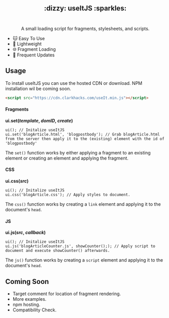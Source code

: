 <h2 align="center">
 :dizzy: useItJS :sparkles:<br><br>
</h2>

<p align="center">A small loading script for fragments, stylesheets, and scripts.</p>

- 🐱 Easy To Use
- 💾 Lightweight
- 🌐 Fragment Loading
- 🔧 Frequent Updates

## Usage

To install useItJS you can use the hosted CDN or download. NPM installation wil be coming soon.

```html
<script src="https://cdn.clarkhacks.com/useIt.min.js"></script>
```

#### Fragments

__ui.set(_template_, _domID_, _create_)__
```javacript
ui(); // Initalize useItJS
ui.set('blogArticle.html', 'blogpostbody'); // Grab blogArticle.html from the server then apply it to the (existing) element with the id of 'blogpostbody'
```

The `set()` function works by either applying a fragment to an existing element or creating an element and applying the fragment.
#### CSS

__ui.css(_src_)__
```javacript
ui(); // Initalize useItJS
ui.css('blogArticle.css'); // Apply styles to document.
```
The `css()` function works by creating a `link` element and applying it to the document's `head`.
#### JS

__ui.js(_src_, _callback_)__

```javacript
ui(); // Initalize useItJS
ui.js('blogArticleCounter.js', showCounter();); // Apply script to document and execute showCounter() afterwards.
```
The `js()` function works by creating a `script` element and applying it to the document's `head`.

## Coming Soon
* Target comment for location of fragment rendering.
* More examples.
* npm hosting.
* Compatibility Check.
